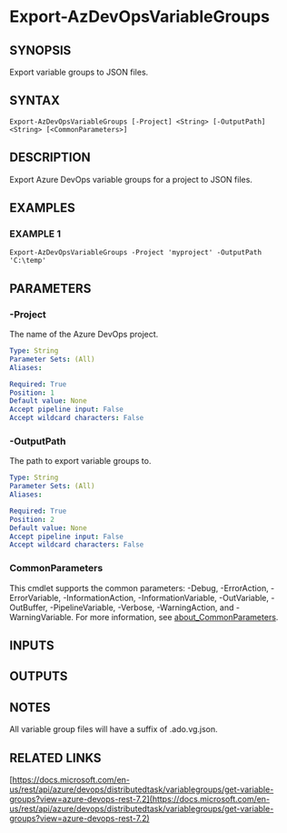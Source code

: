 # Export-AzDevOpsVariableGroups

## SYNOPSIS
Export variable groups to JSON files.

## SYNTAX

```
Export-AzDevOpsVariableGroups [-Project] <String> [-OutputPath] <String> [<CommonParameters>]
```

## DESCRIPTION
Export Azure DevOps variable groups for a project to JSON files.

## EXAMPLES

### EXAMPLE 1
```
Export-AzDevOpsVariableGroups -Project 'myproject' -OutputPath 'C:\temp'
```

## PARAMETERS

### -Project
The name of the Azure DevOps project.

```yaml
Type: String
Parameter Sets: (All)
Aliases:

Required: True
Position: 1
Default value: None
Accept pipeline input: False
Accept wildcard characters: False
```

### -OutputPath
The path to export variable groups to.

```yaml
Type: String
Parameter Sets: (All)
Aliases:

Required: True
Position: 2
Default value: None
Accept pipeline input: False
Accept wildcard characters: False
```

### CommonParameters
This cmdlet supports the common parameters: -Debug, -ErrorAction, -ErrorVariable, -InformationAction, -InformationVariable, -OutVariable, -OutBuffer, -PipelineVariable, -Verbose, -WarningAction, and -WarningVariable. For more information, see [about_CommonParameters](http://go.microsoft.com/fwlink/?LinkID=113216).

## INPUTS

## OUTPUTS

## NOTES
All variable group files will have a suffix of .ado.vg.json.

## RELATED LINKS

[https://docs.microsoft.com/en-us/rest/api/azure/devops/distributedtask/variablegroups/get-variable-groups?view=azure-devops-rest-7.2](https://docs.microsoft.com/en-us/rest/api/azure/devops/distributedtask/variablegroups/get-variable-groups?view=azure-devops-rest-7.2)

